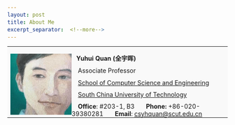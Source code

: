 ```yaml
---
layout: post
title: About Me
excerpt_separator:  <!--more-->
---
```

<style>
p.ex1 {margin-bottom:-0.1cm}
p.ex2 {margin-bottom: 0cm}
</style>
<table>
<tbody>
<tr>
<td style="background-color: #f9f9f9;"> <!--td不加粗，th加粗-->

<p class="ex2"><img src="https://github.com/csyhquan/csyhquan.github.io/raw/master/images/2.jpg" alt="" width="140" align="left" /></p>
<p class="ex1"><t0><span><strong> &ensp; Yuhui Quan (全宇晖)</strong></span></t0></p>
<p class="ex1"><t1><span>&ensp; &nbsp;Associate Professor </span></t1></p>
<p class="ex1"><t1><span>&ensp;&nbsp;&nbsp;<a href="http://www2.scut.edu.cn/cs/2017/0129/c22285a327618/page.htm" target="_blank">School of Computer Science and Engineering</a></span></t1></p>
<p class="ex1"><t1><span> &ensp;&nbsp; <a href="https://www.scut.edu.cn" target="_blank">South China University of Technology</a></span></t1></p>
<p class="ex1"><t1><strong>&ensp;&nbsp; Office</strong>: #203-1, B3&nbsp;&nbsp;&nbsp;&nbsp;&nbsp;&nbsp;</t1> <t1><strong>Phone:</strong> +86-020-39380281&nbsp;&nbsp;&nbsp;&nbsp;&nbsp;&nbsp;</t1>  <t1><strong>Email</strong>: <a href="mailto:csyhquan@scut.edu.cn">csyhquan@scut.edu.cn</a></t1></p>
</td>
</tr>
</tbody>
</table>
<!--
<table><tbody><tr><td class="wrap">
<div>
    <img src="https://github.com/Dofboom/Dofboom.github.io/raw/master/images/2.jpg" width="100"/><br />
	<span style="font-size: 120%;"><strong> &ensp; Yuhui Quan</strong> (全宇晖） </span><br />
    <span style="font-size: 100%;">&ensp; &nbsp;Associate Professor <a href="http://www2.scut.edu.cn/cs/"><br>&ensp;&nbsp;&nbsp;School of Computer Science and Engineering</a></span><br />
    <span style="font-size: 100%;"> <a href="https://www.scut.edu.cn">&ensp;&nbsp; South China University of Technology</a><br /></span>
</div>
</td><tr></tbody></table>
-->